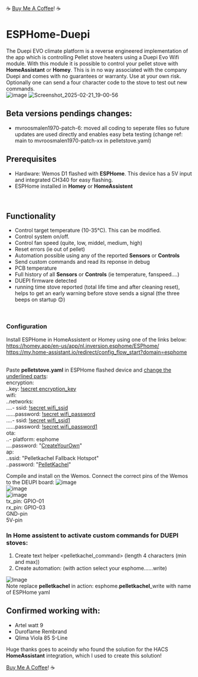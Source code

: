 :coffee: [Buy Me A Coffee](https://buymeacoffee.com/mvroosmalen)! :coffee:
# ESPHome-Duepi
The Duepi EVO climate platform is a reverse engineered implementation of the app which is controlling Pellet stove heaters using a Duepi Evo Wifi module. With this module it is possible to control your pellet stove with **HomeAssistant** or **Homey**. This is in no way associated with the company Duepi and comes with no guarantees or warranty. Use at your own risk. Optionally one can send a four character code to the stove to test out new commands. <br />
![image](https://github.com/user-attachments/assets/37a8dd07-30b7-46e1-8ba0-1c56234960a2)
![Screenshot_2025-02-21_19-00-56](https://github.com/user-attachments/assets/50f06f76-f7b8-4078-a9bc-d7b59a99f2d2)

## Beta versions pendings changes:
- mvroosmalen1970-patch-6: moved all coding to seperate files so future updates are used directly and enables easy beta testing (change ref: main to mvroosmalen1970-patch-xx in pelletstove.yaml) 

## Prerequisites
- Hardware: Wemos D1 flashed with **ESPHome**. This device has a 5V input and integrated CH340 for easy flashing.
- ESPHome installed in **Homey** or **HomeAssistent**
<br />

## Functionality
- Control target temperature (10-35°C). This can be modified. <br />
- Control system on/off.<br />
- Control fan speed (quite, low, middel, medium, high) <br />
- Reset errors (ie out of pellet) <br />
- Automation possible using any of the reported **Sensors** or **Controls**  <br />
- Send custom commands and read its reponse in debug <br />
- PCB temperature <br />
- Full history of all **Sensors** or **Controls**  (ie temperature, fanspeed....) <br />
- DUEPI firmware detected <br />
- running time stove reported (total life time and after cleaning reset), helps to get an early warning before stove sends a signal (the three beeps on startup 😊) <br />
<br />

### Configuration
Install ESPHome in HomeAssistent or Homey using one of the links below: <br />
https://homey.app/en-us/app/nl.inversion.esphome/ESPhome/ <br />
https://my.home-assistant.io/redirect/config_flow_start?domain=esphome <br />
<br />

Paste **pelletstove.yaml** in ESPHome flashed device and <ins>change the underlined parts</ins>:  
encryption:  
..key: <ins>!secret encryption_key</ins>  
wifi:  
..networks:  
....- ssid: <ins>!secret wifi_ssid</ins>  
......password: <ins>!secret wifi_password</ins>  
....- ssid: <ins>!secret wifi_ssid1</ins>  
......password: <ins>!secret wifi_password1</ins>  
ota:  
..- platform: esphome  
....password: "<ins>CreateYourOwn</ins>"  
ap:  
..ssid: "Pelletkachel Fallback Hotspot"  
..password: "<ins>PelletKachel</ins>"  
  
Compile and install on the Wemos. Connect the correct pins of the Wemos to the DEUPI board:
![image](https://github.com/user-attachments/assets/2958a20d-82da-41a6-a7fe-a692134b9652)  
![image](https://github.com/user-attachments/assets/4cef9ac5-132b-4bb8-838a-5a8e09bb705e)  
![image](https://github.com/user-attachments/assets/f2125298-5b24-4814-8c65-a8f1f51754c9)  
tx_pin: GPIO-01  
rx_pin: GPIO-03  
GND-pin  
5V-pin  

### In Home assistent to activate custom commands for DUEPI stoves: 
  1) Create text helper <pelletkachel_command> (length 4 characters (min and max))
  2) Create automation: (with action select your esphome......write)      
        
![Image](https://github.com/user-attachments/assets/87e80384-265d-46bc-ab80-0f229b88fc11) <br />
Note replace **pelletkachel** in action: esphome.**pelletkachel**_write with name of ESPHome yaml<br />

## Confirmed working with:  
- Artel watt 9
- Duroflame Rembrand  
- Qlima Viola 85 S-Line 



Huge thanks goes to aceindy who found the solution for the HACS **HomeAssistant** integration, which I used to create this solution!

[Buy Me A Coffee](https://buymeacoffee.com/mvroosmalen)! :coffee:
